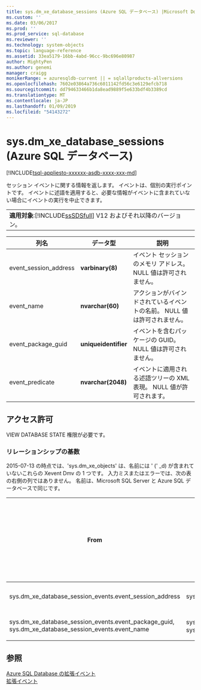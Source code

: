```yaml
---
title: sys.dm_xe_database_sessions (Azure SQL データベース) |Microsoft Docs
ms.custom: ''
ms.date: 03/06/2017
ms.prod: ''
ms.prod_service: sql-database
ms.reviewer: ''
ms.technology: system-objects
ms.topic: language-reference
ms.assetid: 33ea5179-16bb-4abd-96cc-9bc696e80987
author: MightyPen
ms.author: genemi
manager: craigg
monikerRange: = azuresqldb-current || = sqlallproducts-allversions
ms.openlocfilehash: 7602e03864a736c6011142fd56c3e6129efcb718
ms.sourcegitcommit: dd794633466b1da8ead9889f5e633bdf4b3389cd
ms.translationtype: MT
ms.contentlocale: ja-JP
ms.lasthandoff: 01/09/2019
ms.locfileid: "54143272"
---
```

# <a name="sysdmxedatabasesessions-azure-sql-database"></a>sys.dm_xe_database_sessions (Azure SQL データベース)
[!INCLUDE[tsql-appliesto-xxxxxx-asdb-xxxx-xxx-md](../../includes/tsql-appliesto-xxxxxx-asdb-xxxx-xxx-md.md)]

  セッション イベントに関する情報を返します。 イベントは、個別の実行ポイントです。 イベントに述語を適用すると、必要な情報がイベントに含まれていない場合にイベントの実行を中止できます。  
  
||  
|-|  
|**適用対象**:[!INCLUDE[ssSDSfull](../../includes/sssdsfull-md.md)] V12 およびそれ以降のバージョン。|  
  
|列名|データ型|説明|  
|-----------------|---------------|-----------------|  
|event_session_address|**varbinary(8)**|イベント セッションのメモリ アドレス。 NULL 値は許可されません。|  
|event_name|**nvarchar(60)**|アクションがバインドされているイベントの名前。 NULL 値は許可されません。|  
|event_package_guid|**uniqueidentifier**|イベントを含むパッケージの GUID。 NULL 値は許可されません。|  
|event_predicate|**nvarchar(2048)**|イベントに適用される述語ツリーの XML 表現。 NULL 値が許可されます。|  
  
## <a name="permissions"></a>アクセス許可  
 VIEW DATABASE STATE 権限が必要です。  
  
### <a name="relationship-cardinalities"></a>リレーションシップの基数  
2015-07-13 の時点では、'sys.dm_xe_objects' は、名前には ' (' _d) が含まれていないこれらの Xevent Dmv の 1 つです。 入力ミスまたはエラーでは、次の表の右側の列ではありません。 名前は、Microsoft SQL Server と Azure SQL データベースで同じです。  
  
|From|変換先|リレーションシップ|  
|--------|------|----------------|  
|sys.dm_xe_database_session_events.event_session_address|sys.dm_xe_database_sessions.address|多対一|  
|sys.dm_xe_database_session_events.event_package_guid, sys.dm_xe_database_session_events.event_name|sys.dm_xe_objects.name、sys.dm_xe_objects.package_guid|多対一|  
  
## <a name="see-also"></a>参照  
[Azure SQL Database の拡張イベント](https://azure.microsoft.com/documentation/articles/sql-database-xevent-db-diff-from-svr/)  
[拡張イベント](../../relational-databases/extended-events/extended-events.md)  
  
 
